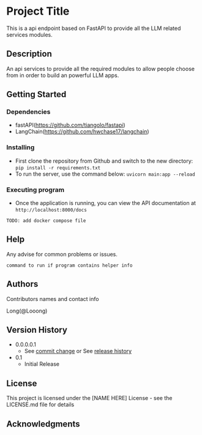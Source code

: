 # Project Title

This is a api endpoint based on FastAPI to provide all the LLM related services modules.

## Description

An api services to provide all the required modules to allow people choose from in order to build an powerful LLM apps.

## Getting Started

### Dependencies

* fastAPI(https://github.com/tiangolo/fastapi)
* LangChain(https://github.com/hwchase17/langchain)

### Installing

* First clone the repository from Github and switch to the new directory:
`pip install -r requirements.txt`
* To run the server, use the command below:
`uvicorn main:app --reload`

### Executing program

* Once the application is running, you can view the API documentation at `http://localhost:8000/docs`

```
TODO: add docker compose file
```

## Help

Any advise for common problems or issues.
```
command to run if program contains helper info
```

## Authors

Contributors names and contact info

Long(@Looong)

## Version History

* 0.0.0.0.1
    * See [commit change]() or See [release history]()
* 0.1
    * Initial Release

## License

This project is licensed under the [NAME HERE] License - see the LICENSE.md file for details

## Acknowledgments